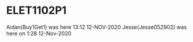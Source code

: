 # ELET1102P1
Aidan(Buy1Get1) was here 13:12 12-NOV-2020 
Jesse(Jesse052902) was here on 1:28 12-Nov-2020
